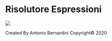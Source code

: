 # Risolutore Espressioni


![](images/12210c115c9301f98fc9f1c1abc8b2192b6eefc5.svg)


Created By Antonio Bernardini Copyright© 2020
